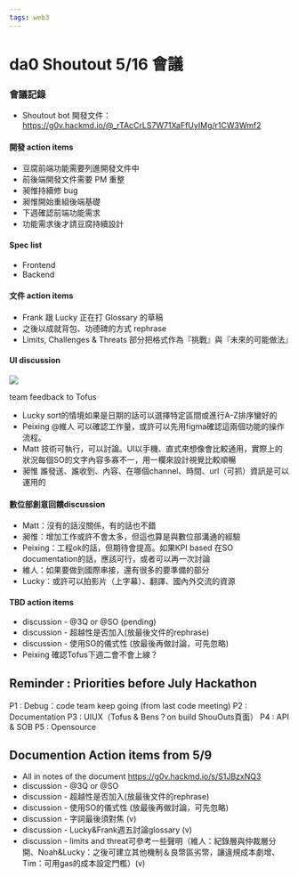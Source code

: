 ```yaml
---
tags: web3
---
```

# da0 Shoutout 5/16 會議

### 會議記錄
- Shoutout bot 開發文件：https://g0v.hackmd.io/@_rTAcCrLS7W71XaFfUyIMg/r1CW3Wmf2

#### 開發 action items
- 豆腐前端功能需要列進開發文件中
- 前後端開發文件需要 PM 重整
- 昶惟持續修 bug
- 昶惟開始重組後端基礎
- 下週確認前端功能需求
- 功能需求後才請豆腐持續設計

#### Spec list
- Frontend
- Backend

#### 文件 action items
- Frank 跟 Lucky 正在打 Glossary 的草稿
- 之後以成就背包、功德碑的方式 rephrase
- Limits, Challenges & Threats 部分把格式作為『挑戰』與『未來的可能做法』


#### UI discussion
![](https://s3-ap-northeast-1.amazonaws.com/g0v-hackmd-images/uploads/upload_aaa4dc65e1c43f7a280249db72a47847.png)

team feedback to Tofus
* Lucky sort的情境如果是日期的話可以選擇特定區間或進行A-Z排序蠻好的
* Peixing @維人 可以確認工作量，或許可以先用figma確認這兩個功能的操作流程。
* Matt 技術可執行，可以討論。UI以手機、直式來想像會比較通用，實際上的狀況每個SO的文字內容多寡不一，用一欄來設計視覺比較順暢
* 昶惟 誰發送、誰收到、內容、在哪個channel、時間、url（可抓）資訊是可以運用的


#### 數位部創意回饋discussion
* Matt：沒有的話沒關係，有的話也不錯
* 昶惟：增加工作或許不會太多，但這也算是與數位部溝通的經驗
* Peixing：工程ok的話，但期待會提高。如果KPI based 在SO documentation的話，應該可行，或者可以再一次討論
* 維人：如果要做到國際串接，還有很多的要準備的部分
* Lucky：或許可以拍影片（上字幕）、翻譯、國內外交流的資源

#### TBD action items
- discussion - @3Q or @SO (pending)
- discussion - 超越性是否加入(放最後文件的rephrase)
- discussion - 使用SO的儀式性 (放最後再做討論，可先忽略)
- Peixing 確認Tofus下週二會不會上線？

## Reminder : Priorities before July Hackathon
P1 : Debug：code team keep going (from last code meeting)
P2 : Documentation
P3 : UIUX（Tofus & Bens？on build ShouOuts頁面）
P4 : API & SOB
P5 : Opensource

## Documention Action items from 5/9
- All in notes of the document https://g0v.hackmd.io/s/S1JBzxNQ3
- discussion - @3Q or @SO
- discussion - 超越性是否加入(放最後文件的rephrase)
- discussion - 使用SO的儀式性 (放最後再做討論，可先忽略)
- discussion - 字詞最後須對焦 (v)
- discussion - Lucky&Frank週五討論glossary (v)
- discussion - limits and threat可參考一些聲明（維人：紀錄層與仲裁層分開、Noah&Lucky：之後可建立其他機制＆良幣區劣幣，讓違規成本劇增、Tim：可用gas的成本設定門檻）(v)